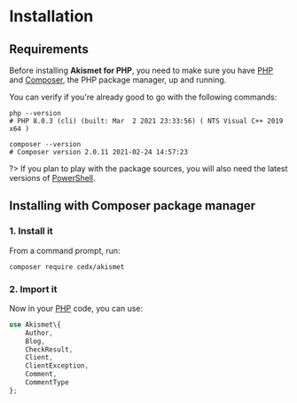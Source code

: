# Installation

## Requirements
Before installing **Akismet for PHP**, you need to make sure you have [PHP](https://www.php.net)
and [Composer](https://getcomposer.org), the PHP package manager, up and running.

You can verify if you're already good to go with the following commands:

```shell
php --version
# PHP 8.0.3 (cli) (built: Mar  2 2021 23:33:56) ( NTS Visual C++ 2019 x64 )

composer --version
# Composer version 2.0.11 2021-02-24 14:57:23
```

?> If you plan to play with the package sources, you will also need the latest versions of [PowerShell](https://docs.microsoft.com/en-us/powershell).

## Installing with Composer package manager

### 1. Install it
From a command prompt, run:

```shell
composer require cedx/akismet
```

### 2. Import it
Now in your [PHP](https://www.php.net) code, you can use:

```php
use Akismet\{
	Author,
	Blog,
	CheckResult,
	Client,
	ClientException,
	Comment,
	CommentType
};
```
